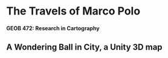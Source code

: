 # The Travels of Marco Polo
#### GEOB 472: Research in Cartography
## A Wondering Ball in City, a Unity 3D map
